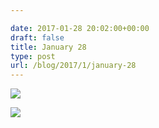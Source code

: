```yaml
---

date: 2017-01-28 20:02:00+00:00
draft: false
title: January 28
type: post
url: /blog/2017/1/january-28
---
```




  
   ![](/images/2017-01-28-20171january-28/20170128-DSCF4658.jpg)

  

  
   ![](/images/2017-01-28-20171january-28/20170128-DSCF4662.jpg)

  



